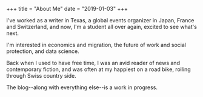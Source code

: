 +++
title = "About Me"
date = "2019-01-03"
+++

I've worked as a writer in Texas, a global events organizer in Japan, France and Switzerland, and now, I'm a student all over again, excited to see what's next.

I'm interested in economics and migration, the future of work and social protection, and data science.

Back when I used to have free time, I was an avid reader of news and contemporary fiction, and was often at my happiest on a road bike, rolling through Swiss country side.

The blog--along with everything else--is a work in progress.
